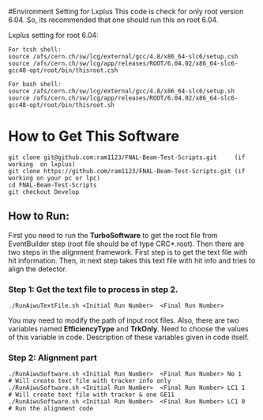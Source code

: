 #Environment Setting for Lxplus
This code is check for only root version 6.04. So, its recommended that one should run this on root 6.04.

Lxplus setting for root 6.04:

    For tcsh shell:
    source /afs/cern.ch/sw/lcg/external/gcc/4.8/x86_64-slc6/setup.csh
    source /afs/cern.ch/sw/lcg/app/releases/ROOT/6.04.02/x86_64-slc6-gcc48-opt/root/bin/thisroot.csh

    For bash shell:
    source /afs/cern.ch/sw/lcg/external/gcc/4.8/x86_64-slc6/setup.sh
    source /afs/cern.ch/sw/lcg/app/releases/ROOT/6.04.02/x86_64-slc6-gcc48-opt/root/bin/thisroot.sh

# How to Get This Software
    git clone git@github.com:ram1123/FNAL-Beam-Test-Scripts.git		(if working  on lxplus)
    git clone https://github.com/ram1123/FNAL-Beam-Test-Scripts.git	(if working on your pc or lpc)
    cd FNAL-Beam-Test-Scripts
	git checkout Develop
 
## How to Run:
First you need to run the **TurboSoftware** to get the root file from EventBuilder step (root file should be of type CRC\*.root). Then there are two steps in the alignment framework. First step is to get the text file with hit information. Then, in next step takes this text file with hit info and tries to align the detector.

### Step 1: Get the text file to process in step 2.
	./RunAiwuTextFile.sh <Initial Run Number>  <Final Run Number>

You may need to modify the path of input root files. Also, there are two variables named **EfficiencyType** and **TrkOnly**. Need to choose the values of this variable in code. Description of these variables given in code itself.

### Step 2: Alignment part
	./RunAiwuSoftware.sh <Initial Run Number>  <Final Run Number> No 1		# Will create text file with tracker info only
	./RunAiwuSoftware.sh <Initial Run Number>  <Final Run Number> LC1 1		# Will create text file with tracker & one GE11
	./RunAiwuSoftware.sh <Initial Run Number>  <Final Run Number> LC1 0		# Run the alignment code
